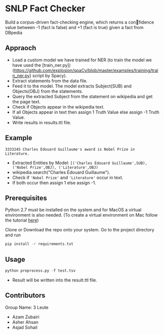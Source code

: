 # SNLP Fact Checker

Build a corpus-driven fact-checking engine, which returns a confidence
value between -1 (fact is false) and +1 (fact is true) given a fact from
DBpedia

## Appraoch
- Load a custom model we have trained for NER (to train the model we have used the [train_ner.py]) (https://github.com/explosion/spaCy/blob/master/examples/training/train_ner.py) script by Spacy).
- Extract statements from the data file.
- Feed it to the model. The model extracts Subject(SUB) and Objects(OBJ) from the statements.
- Query the extracted Subject from the statement on wikipedia and get the page text.
- Check if Objects appear in the wikipedia text.
- If all Objects appear in text then assign 1 Truth Value else assign -1 Truth Value.
- Write results in results.ttl file.

## Example

```
3333245	Charles Édouard Guillaume's award is Nobel Prize in Literature.
```
- Extracted Entities by Model:
`
[('Charles Édouard Guillaume',SUB), ('Nobel Prize',OBJ), ('Literature',OBJ)
`
- wikipedia.search("Charles Édouard Guillaume").
- Check if `'Nobel Prize'` and `'Literature'` occur in text.
- If both occur then assign 1 else assign -1.


## Prerequisites
Python 2.7 must be installed on the system and for MacOS a virtual environment is also needed. (To create a virtual environment on Mac follow the tutorial [here](http://exponential.io/blog/2015/02/10/install-virtualenv-and-virtualenvwrapper-on-mac-os-x/))

Clone or Download the repo onto your system. Go to the project directory and run

```bash
pip install -r requirements.txt
```

## Usage

```python
python preprocess.py -f test.tsv
```
- Result will be written into the result.ttl file.

## Contributors
Group Name: 3 Leute
- Azam Zubairi
- Asher Ahsan
- Asjad Sohail
